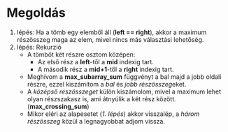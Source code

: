 # Megoldás

1. lépés: Ha a tömb egy elemből áll (**left == right**), akkor a maximum részösszeg maga az elem, mivel nincs más választási lehetőség.
2. lépés: Rekurzió
   - A tömböt két részre osztom középen:
      - Az első rész a **left**-től a **mid** indexig tart.
      - A második rész a **mid+1**-től a **right** indexig tart.
   - Meghívom a **max_subarray_sum** függvényt a bal majd a jobb oldali részre, ezzel kiszámítom a _bal_ és *jobb részösszeg*eket.
   - A _középső részösszeget_ külön kiszámolom, mivel a maximum lehet olyan részszakasz is, ami átnyúlik a két rész között. (**max_crossing_sum**)
   - Mikor eléri az alapesetet (_1. lépés_) akkor visszalép, a _három részösszeg_ közül a legnagyobbat adjom vissza.